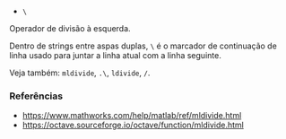 * `\`

Operador de divisão à esquerda.

Dentro de strings entre aspas duplas, `\` é o marcador de continuação de linha
usado para juntar a linha atual com a linha seguinte.

Veja também: `mldivide`, `.\`, `ldivide`, `/`.

### Referências

* https://www.mathworks.com/help/matlab/ref/mldivide.html
* https://octave.sourceforge.io/octave/function/mldivide.html
